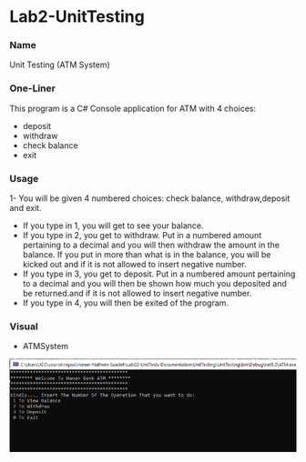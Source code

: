 # Lab2-UnitTesting

###  Name 
Unit Testing (ATM System)

### One-Liner
This program is a C# Console application for ATM with 4 choices:
- deposit
- withdraw
- check balance
- exit

### Usage

1-  You will be given 4 numbered choices: check balance, withdraw,deposit and exit.
*  If you type in 1, you will get to see your balance.
*  If you type in 2, you get to withdraw. Put in a numbered amount pertaining to a decimal and you will then withdraw the amount in the balance. If you put in more than what is in the balance, you will be kicked out and if it is not allowed to insert negative number.
*   If you type in 3, you get to deposit. Put in a numbered amount pertaining to a decimal and you will then be shown how much you deposited and be returned.and if it is not allowed to insert negative number.
*    If you type in 4, you will then be exited of the program.

### Visual

* ATMSystem

![pic](./img/ATMSystem.png)



